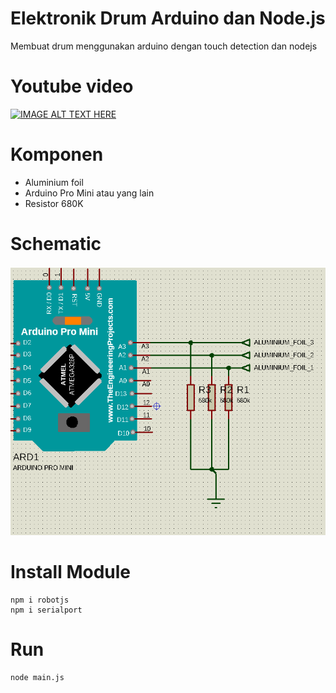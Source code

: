 # Elektronik Drum Arduino dan Node.js
Membuat drum menggunakan arduino dengan touch detection dan nodejs

# Youtube video
[![IMAGE ALT TEXT HERE](https://img.youtube.com/vi/PPhpsVW-YQk/0.jpg)](https://www.youtube.com/watch?v=PPhpsVW-YQk)

# Komponen
- Aluminium foil
- Arduino Pro Mini atau yang lain
- Resistor 680K

# Schematic

![IMAGE Alt schematic elektronik drum](schematic.png?raw=true "Title")

# Install Module

```
npm i robotjs
npm i serialport
```

# Run
```
node main.js
```